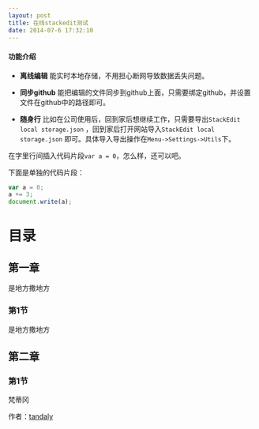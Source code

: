 ```yaml
---
layout: post
title: 在线stackedit测试
date: 2014-07-6 17:32:10  
---
```


#### **功能介绍**

- **离线编辑** 能实时本地存储，不用担心断网导致数据丢失问题。

- **同步github** 能把编辑的文件同步到github上面，只需要绑定github，并设置文件在github中的路径即可。

- **随身行** 比如在公司使用后，回到家后想继续工作，只需要导出`StackEdit local storage.json` ，回到家后打开网站导入`StackEdit local storage.json` 即可。具体导入导出操作在`Menu->Settings->Utils`下。


在字里行间插入代码片段`var a = 0`，怎么样，还可以吧。

下面是单独的代码片段：

```javascript
var a = 0;
a += 3;
document.write(a);
```
  
  

目录
===

## 第一章

是地方撒地方


### 第1节

是地方撒地方

## 第二章

### 第1节

梵蒂冈



作者：[tandaly](http://tandaly.github.com)
